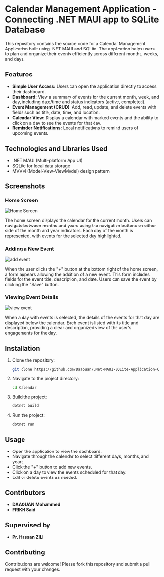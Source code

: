 # Calendar Management Application  -  Connecting .NET MAUI app to SQLite Database

This repository contains the source code for a Calendar Management Application built using .NET MAUI and SQLite. The application helps users to plan and organize their events efficiently across different months, weeks, and days.

## Features

- **Simple User Access:** Users can open the application directly to access their dashboard.
- **Dashboard:** View a summary of events for the current month, week, and day, including date/time and status indicators (active, completed).
- **Event Management (CRUD):** Add, read, update, and delete events with fields such as title, date, time, and location.
- **Calendar View:** Display a calendar with marked events and the ability to click on a day to see the events for that day.
- **Reminder Notifications:** Local notifications to remind users of upcoming events.

## Technologies and Libraries Used

- .NET MAUI (Multi-platform App UI)
- SQLite for local data storage
- MVVM (Model-View-ViewModel) design pattern

## Screenshots

### Home Screen

![Home Screen](https://github.com/Frikh-Said/.Net-MAUI-SQLite-Application-Calendar-Management-/assets/123327203/9a6811b0-8837-47c4-8a9f-feefb07e9dc7)

The home screen displays the calendar for the current month. Users can navigate between months and years using the navigation buttons on either side of the month and year indicators. Each day of the month is represented, with events for the selected day highlighted.

### Adding a New Event


![add event](https://github.com/Frikh-Said/.Net-MAUI-SQLite-Application-Calendar-Management-/assets/123327203/d3b404c9-1c64-4f69-bffe-50aae9b4e530)


When the user clicks the "+" button at the bottom right of the home screen, a form appears allowing the addition of a new event. This form includes fields for the event title, description, and date. Users can save the event by clicking the "Save" button.

### Viewing Event Details

![view event](https://github.com/Frikh-Said/.Net-MAUI-SQLite-Application-Calendar-Management-/assets/123327203/6e78eb34-be4b-45e5-a645-57e929a067c6)


When a day with events is selected, the details of the events for that day are displayed below the calendar. Each event is listed with its title and description, providing a clear and organized view of the user's engagements for the day.

## Installation

1. Clone the repository:
    ```sh
    git clone https://github.com/Daaouan/.Net-MAUI-SQLite-Application-Calendar-Management-.git
    ```

2. Navigate to the project directory:
    ```sh
    cd Calendar
    ```

3. Build the project:
    ```sh
    dotnet build
    ```

4. Run the project:
    ```sh
    dotnet run
    ```

## Usage

- Open the application to view the dashboard.
- Navigate through the calendar to select different days, months, and years.
- Click the "+" button to add new events.
- Click on a day to view the events scheduled for that day.
- Edit or delete events as needed.

## Contributors

- **DAAOUAN Mohammed**
- **FRIKH Said**

## Supervised by

- **Pr. Hassan ZILI**

## Contributing

Contributions are welcome! Please fork this repository and submit a pull request with your changes.
